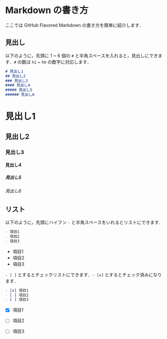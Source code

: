 # Markdown の書き方

ここでは GitHub Flavored Markdown の書き方を簡単に紹介します．

## 見出し

以下のように，先頭に 1 ~ 6 個の `#` と半角スペースを入れると，見出しにできます．`#` の数は `h1` ~ `h6` の数字に対応します．

```md
# 見出し1
## 見出し2
### 見出し3
#### 見出し4
##### 見出し5
###### 見出し6
```

# 見出し1
## 見出し2
### 見出し3
#### 見出し4
##### 見出し5
###### 見出し6

## リスト

以下のように，先頭にハイフン `-` と半角スペースをいれるとリストにできます．

```md
- 項目1
- 項目2
- 項目3
```

- 項目1
- 項目2
- 項目3

`- [ ]` とするとチェックリストにできます．`- [x]` とするとチェック済みになります．

```md
- [x] 項目1
- [ ] 項目2
- [ ] 項目3
```

- [x] 項目1
- [ ] 項目2
- [ ] 項目3

